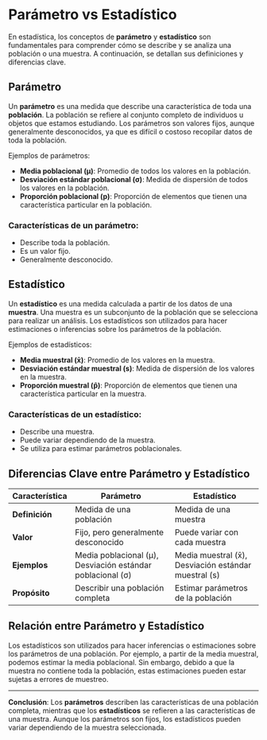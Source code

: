# Parámetro vs Estadístico

En estadística, los conceptos de **parámetro** y **estadístico** son fundamentales para comprender cómo se describe y se analiza una población o una muestra. A continuación, se detallan sus definiciones y diferencias clave.

## Parámetro

Un **parámetro** es una medida que describe una característica de toda una **población**. La población se refiere al conjunto completo de individuos u objetos que estamos estudiando. Los parámetros son valores fijos, aunque generalmente desconocidos, ya que es difícil o costoso recopilar datos de toda la población.

Ejemplos de parámetros:
- **Media poblacional (μ)**: Promedio de todos los valores en la población.
- **Desviación estándar poblacional (σ)**: Medida de dispersión de todos los valores en la población.
- **Proporción poblacional (p)**: Proporción de elementos que tienen una característica particular en la población.

### Características de un parámetro:
- Describe toda la población.
- Es un valor fijo.
- Generalmente desconocido.

## Estadístico

Un **estadístico** es una medida calculada a partir de los datos de una **muestra**. Una muestra es un subconjunto de la población que se selecciona para realizar un análisis. Los estadísticos son utilizados para hacer estimaciones o inferencias sobre los parámetros de la población.

Ejemplos de estadísticos:
- **Media muestral (x̄)**: Promedio de los valores en la muestra.
- **Desviación estándar muestral (s)**: Medida de dispersión de los valores en la muestra.
- **Proporción muestral (p̂)**: Proporción de elementos que tienen una característica particular en la muestra.

### Características de un estadístico:
- Describe una muestra.
- Puede variar dependiendo de la muestra.
- Se utiliza para estimar parámetros poblacionales.

## Diferencias Clave entre Parámetro y Estadístico

| Característica         | Parámetro                                  | Estadístico                              |
|------------------------|--------------------------------------------|------------------------------------------|
| **Definición**          | Medida de una población                   | Medida de una muestra                    |
| **Valor**               | Fijo, pero generalmente desconocido       | Puede variar con cada muestra            |
| **Ejemplos**            | Media poblacional (μ), Desviación estándar poblacional (σ) | Media muestral (x̄), Desviación estándar muestral (s) |
| **Propósito**           | Describir una población completa          | Estimar parámetros de la población       |

## Relación entre Parámetro y Estadístico

Los estadísticos son utilizados para hacer inferencias o estimaciones sobre los parámetros de una población. Por ejemplo, a partir de la media muestral, podemos estimar la media poblacional. Sin embargo, debido a que la muestra no contiene toda la población, estas estimaciones pueden estar sujetas a errores de muestreo.

---

**Conclusión**: Los **parámetros** describen las características de una población completa, mientras que los **estadísticos** se refieren a las características de una muestra. Aunque los parámetros son fijos, los estadísticos pueden variar dependiendo de la muestra seleccionada.
